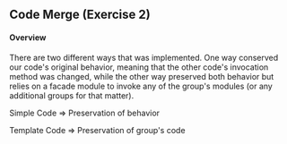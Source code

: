 ## Code Merge (Exercise 2)

#### Overview

There are two different ways that was implemented. One way conserved our code's original behavior,
meaning that the other code's invocation method was changed, while the other way preserved both
behavior but relies on a facade module to invoke any of the group's modules (or any additional
groups for that matter).

Simple Code => Preservation of behavior

Template Code => Preservation of group's code


